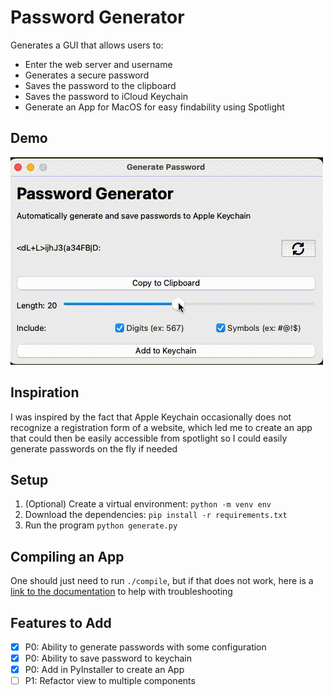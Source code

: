# Password Generator

Generates a GUI that allows users to:

* Enter the web server and username
* Generates a secure password
* Saves the password to the clipboard
* Saves the password to iCloud Keychain
* Generate an App for MacOS for easy findability using Spotlight

## Demo

![Password Generator Demo](./demo.gif)

## Inspiration

I was inspired by the fact that Apple Keychain occasionally does not recognize a
registration form of a website, which led me to create an app that could then be
easily accessible from spotlight so I could easily generate passwords on the fly
if needed

## Setup

1. (Optional) Create a virtual environment: `python -m venv env`
2. Download the dependencies: `pip install -r requirements.txt`
3. Run the program `python generate.py`

## Compiling an App

One should just need to run `./compile`, but if that does not work, here is
a [link to the documentation](https://pyinstaller.org/en/stable/usage.html) to help with troubleshooting

## Features to Add

- [x] P0: Ability to generate passwords with some configuration
- [x] P0: Ability to save password to keychain
- [x] P0: Add in PyInstaller to create an App
- [ ] P1: Refactor view to multiple components
